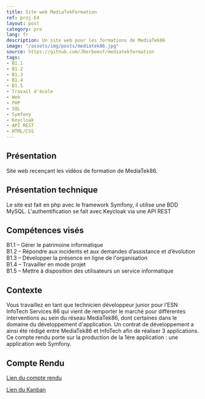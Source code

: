 ```yaml
---
title: Site web MediaTekFormation
ref: proj-E4
layout: post
category: pro
lang: fr
description: Un site web pour les formations de MediaTek86
image: "/assets/img/posts/mediatek86.jpg"
source: https://github.com/JKerboeuf/mediatekformation
tags:
- B1.1
- B1.2
- B1.3
- B1.4
- B1.5
- Travail d'école
- Web
- PHP
- SQL
- Symfony
- Keycloak
- API REST
- HTML/CSS
---
```


## Présentation

Site web recençant les vidéos de formation de MediaTek86.

## Présentation technique

Le site est fait en php avec le framework Symfony, il utilise une BDD MySQL. L'authentification se fait avec Keycloak via une API REST

## Compétences visés

B1.1 – Gérer le patrimoine informatique  
B1.2 – Répondre aux incidents et aux demandes d’assistance et d’évolution  
B1.3 – Développer la présence en ligne de l'organisation  
B1.4 – Travailler en mode projet  
B1.5 – Mettre à disposition des utilisateurs un service informatique

## Contexte

Vous travaillez en tant que technicien développeur junior pour l’ESN InfoTech Services 86 qui vient de remporter le marché pour différentes interventions au sein du réseau MediaTek86, dont certaines dans le domaine du développement d'application. Un contrat de développement a ainsi été rédigé entre MediaTek86 et InfoTech afin de réaliser 3 applications. Ce compte rendu porte sur la production de la 1ère application : une application web Symfony.

## Compte Rendu

[Lien du compte rendu](/assets/mediatekformation_compte_rendu.pdf)

[Lien du Kanban](https://github.com/users/JKerboeuf/projects/10/views/1)
